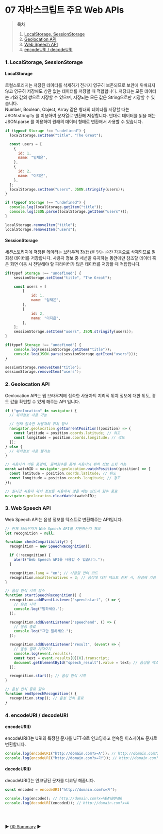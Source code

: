 # 07 자바스크립트 주요 Web APIs

> **목차**
>
> 1. [LocalStorage, SessionStorage](#1-localstorage-sessionstorage)
> 2. [Geolocation API](#2-geolocation-api)
> 3. [Web Speech API](#3-web-speech-api)
> 4. [encodeURI / decodeURI](#4-encodeuri--decodeuri)

### 1. LocalStorage, SessionStorage

#### LocalStorage

로컬스토리지는 저장된 데이터를 삭제하기 전까지 영구히 보존되므로 보안에 위배되지 않고 영구히 저장해도 상관 없는 데이터를 저장할 때 적합합니다.
저장되는 모든 데이터는 키와 값의 쌍으로 저장할 수 있으며, 저장되는 모든 값은 String으로만 저장할 수 있습니다.  
Number, Boolean, Object, Array 같은 형태의 데이터를 저장할 때는 JSON.stringify 를 이용하여 문자열로 변환해 저장합니다. 반대로 데이터를 읽을 때는 JSON.parse 를 이용하여 원래의 데이터 형태로 변환해서 사용할 수 있습니다.

```javascript
if (typeof Storage !== "undefined") {
  localStorage.setItem("title", "The Great");

  const users = [
    {
      id: 1,
      name: "임채은",
    },
    {
      id: 2,
      name: "이지은",
    },
  ];
  localStorage.setItem("users", JSON.stringify(users));
}
```

```javascript
if (typeof Storage !== "undefined") {
  console.log(localStorage.getItem("title"));
  console.log(JSON.parse(localStorage.getItem("users")));
}
```

```javascript
localStorage.removeItem("title");
localStorage.removeItem("users");
```

#### SessionStorage

세션스토리지에 저장된 데이터는 브라우저 창(탭)을 닫는 순간 자동으로 삭제되므로 일회성 데이터를 저장합니다. 사용자 정보 중 세션을 유지하는 동안에만 참조할 데이터 혹은 화면 이동 시 전달해야 할 파라미터가 많은 데이터를 저장할 때 적합합니다.

```javascript
if(typof Storage !== "undefined") {
    sessionStorage.setItem("title", "The Great");

    const users = [
        {
            id: 1,
            name: "임채은",
        },
        {
            id: 2,
            name: "이지은",
        },
    ];
    sessionStorage.setItem("users", JSON.stringify(users));
}
```

```javascript
if(typof Storage !== "undefined") {
    console.log(sessionStorage.getItem("title"));
    console.log(JSON.parse(sessionStorage.getItem("users")));
}
```

```javascript
sessionStorage.removeItem("title");
sessionStorage.removeItem("users");
```

### 2. Geolocation API

Geolocation API는 웹 브라우저에 접속한 사용자의 지리적 위치 정보에 대한 위도, 경도 값을 확인할 수 있게 해주는 API 입니다.

```javascript
if ("geolocation" in navigator) {
  // 위치정보 사용 가능

  // 현재 접속한 사용자의 위치 정보
  navigator.geolocation.getCurrentPosition((position) => {
    const latitude = position.coords.latitude; // 위도
    const longitude = position.coords.longitude; // 경도
  });
} else {
  // 위치정보 사용 불가능
}
```

```javascript
// 사용자가 이동 중일때, 콜백함수를 통해 사용자의 위치 정보 조회 가능
const watchID = navigator.geolocation.watchPosition((position) => {
  const latitude = position.coords.latitude; // 위도
  const longitude = position.coords.longitude; // 경도
});

// 실시간 사용자 위치 정보를 사용하지 않을 때는 반드시 함수 종료
navigator.geolocation.clearWatch(watchID);
```

### 3. Web Speech API

Web Speech API는 음성 정보를 텍스트로 변환해주는 API입니다.

```javascript
// 현재 브라우저가 Web Speech API를 지원하는지 체크
let recognition = null;

function checkCompatibility() {
  recognition = new SpeechRecognition();

  if (!recognition) {
    alert("Web Speech API를 사용할 수 없습니다.");
  }

  recognition.lang = "en"; // 사용할 언어 코드
  recognition.maxAlternatives = 3; // 음성에 대한 텍스트 전환 시, 음성에 가장 가까운 텍스트 3개까지 결과 반환
}

// 음성 인식 시작 함수
function startSpeechRecognition() {
  recognition.addEventListener("speechstart", () => {
    // 음성 시작
    console.log("말하세요.");
  });

  recognition.addEventListener("speechend", () => {
    // 음성 종료
    console.log("그만 말하세요.");
  });

  recognition.addEventListener("result", (event) => {
    // 음성 결과 가져오기
    console.log(event.results);
    const text = event.results[0][0].transcript;
    document.getElementById("speech_result").value = text; // 음성을 텍스트로 전환한 결과를 보여줌.
  });

  recognition.start(); // 음성 인식 시작
}

// 음성 인식 종료 함수
function endSpeechRecognition() {
  recognition.stop(); // 음성 인식 종료
}
```

### 4. encodeURI / decodeURI

#### encodeURI()

encodeURI()는 URI의 특정한 문자를 UFT-8로 인코딩하고 연속된 이스케이프 문자로 변환합니다.

```javascript
console.log(encodeURI("http://domain.com?x=A")); // http://domain.com?x=A
console.log(encodeURI("http://domain.com?x=가")); // http://domain.com?x=%EA%B0%80
```

#### decodeURI()

decodeURI()는 인코딩된 문자를 디코딩 해줍니다.

```javascript
const encoded = encodeURI("http://domain.com?x=가");

console.log(encoded); // http://domain.com?x=%EA%B0%80
console.log(decodeURI(encoded)); // http://domain.com?x=A
```

<br/>  
<br/>

:arrow_forward: [00 Summary](./00%20Summary.md) :arrow_forward:
